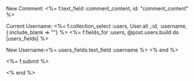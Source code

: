  New Comment: <%= f.text_field :comment_content, id: "comment_content" %>

Current Username: <%= f.collection_select :users, User.all ,:id, :username, {:include_blank => ""} %>
<%= f.fields_for :users, @post.users.build do |users_fields| %>
  
  New Username:<%= users_fields.text_field :username %>
  <% end %> 

<%= f.submit %>

<% end %>